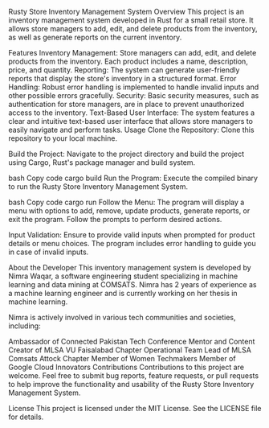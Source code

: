 Rusty Store Inventory Management System
Overview
This project is an inventory management system developed in Rust for a small retail store. It allows store managers to add, edit, and delete products from the inventory, as well as generate reports on the current inventory.

Features
Inventory Management: Store managers can add, edit, and delete products from the inventory. Each product includes a name, description, price, and quantity.
Reporting: The system can generate user-friendly reports that display the store's inventory in a structured format.
Error Handling: Robust error handling is implemented to handle invalid inputs and other possible errors gracefully.
Security: Basic security measures, such as authentication for store managers, are in place to prevent unauthorized access to the inventory.
Text-Based User Interface: The system features a clear and intuitive text-based user interface that allows store managers to easily navigate and perform tasks.
Usage
Clone the Repository: Clone this repository to your local machine.

Build the Project: Navigate to the project directory and build the project using Cargo, Rust's package manager and build system.

bash
Copy code
cargo build
Run the Program: Execute the compiled binary to run the Rusty Store Inventory Management System.

bash
Copy code
cargo run
Follow the Menu: The program will display a menu with options to add, remove, update products, generate reports, or exit the program. Follow the prompts to perform desired actions.

Input Validation: Ensure to provide valid inputs when prompted for product details or menu choices. The program includes error handling to guide you in case of invalid inputs.

About the Developer
This inventory management system is developed by Nimra Waqar, a software engineering student specializing in machine learning and data mining at COMSATS. Nimra has 2 years of experience as a machine learning engineer and is currently working on her thesis in machine learning.

Nimra is actively involved in various tech communities and societies, including:

Ambassador of Connected Pakistan Tech Conference
Mentor and Content Creator of MLSA VU Faisalabad Chapter
Operational Team Lead of MLSA Comsats Attock Chapter
Member of Women Techmakers
Member of Google Cloud Innovators
Contributions
Contributions to this project are welcome. Feel free to submit bug reports, feature requests, or pull requests to help improve the functionality and usability of the Rusty Store Inventory Management System.

License
This project is licensed under the MIT License. See the LICENSE file for details.

